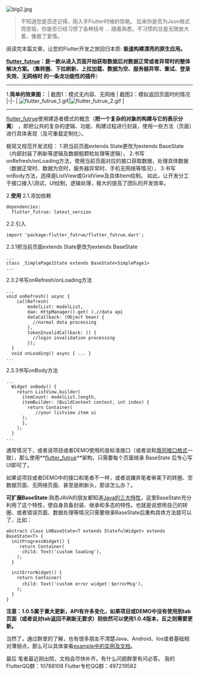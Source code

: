 ![big2.jpg](https://upload-images.jianshu.io/upload_images/2819106-d285dcf8b86e63bd.jpg?imageMogr2/auto-orient/strip%7CimageView2/2/w/1240)

>不知道您是否还记得，刚入手Flutter时候的惊艳。
后来你是否为Json格式而苦恼，你是否已经习惯了各种括号
...
随着熟悉，不习惯的总是无限放大着，像极了爱情。


阅读完本篇文章，让您的Flutter开发之旅回归本质: **极速构建漂亮的原生应用。**

**[flutter_futrue](https://pub.dev/packages/flutter_futrue)：是一款从进入页面开始获取数据后对数据正常或者异常时的整体解决方案。（集转圈、下拉刷新、上拉加载、数据为空、服务器异常、重试、登录失效、无网络时 的一条龙功能性的插件**）
***

1.**简单的效果图：**
| 截图1：模式无内容、无网络 |  截图2：模拟返回页面时的情况
|-|-
| ![flutter_futrue_1.gif](https://upload-images.jianshu.io/upload_images/2819106-230c732f73bf4d73.gif?imageMogr2/auto-orient/strip)|![flutter_futrue_2.gif](https://upload-images.jianshu.io/upload_images/2819106-0a03f4e79f2698fa.gif?imageMogr2/auto-orient/strip)
|
***
[flutter_futrue](https://pub.dev/packages/flutter_futrue)使用建造者模式的概念（**把一个复杂的对象的构建与它的表示分离**） ，即把公共的复杂的逻辑、功能、构建过程进行封装，使用一些方法（页面）进行具体表现（及可重载定制化）。

极简又规范开发流程：
1.把当前页面extends State更改为extends  BaseState（内部封装了刷新等逻辑及数据粗颗粒处理等逻辑），
2.书写onRefresh/onLoading方法，使用当前页面对应的接口获取数据，处理具体数据（数据正常时、数据为空时，服务器异常时、手机无网络等情况），
3.书写onBody方法，选择是ListView或GridView及具体Item绘制。
如此，让开发分工于接口接入\测试，UI绘制，逻辑处理，极大的提高了团队的开发效率。

2.**使用**
2.1.添加依赖

```
dependencies:
  flutter_futrue: latest_version
```
2.2.引入
```
import 'package:flutter_futrue/flutter_futrue.dart';
```

2.3.1把当前页面extends State更改为extends  BaseState
```
...
class _SimplePage1State extends BaseState<SimplePage1>
...
```

2.3.2书写onRefresh/onLoading方法
```
...
void onRefresh() async {
    callRefresh(
        modelList: modelList,
        dao: HttpManager().get( ),//data api
        dataCallback: (Object bean) {
          //normal data processing
        },
        tokenInvalidCallback: () {
          //login invalidation processing
        });
  }
  void onLoading() async { ... }
...
```
2.3.3书写onBody方法
```
...
  Widget onBody() {
    return ListView.builder(
      itemCount: modelList.length,
      itemBuilder: (BuildContext context, int index) {
        return Container(
           //your listview item ui
      );
      },
    );
  }
...
```
通常情况下，或者说项目或者DEMO使用的是标准接口（或者说和[我司接口格式](https://github.com/android-pf/flutter_futrue/blob/master/example/README.md)一致），那么使用**[flutter_futrue](https://pub.dev/packages/flutter_futrue)**架构，只需要每个页面继承 BaseState 后专心写UI即可了。


如果说项目或者DEMO中的接口和笔者不一样，或者说嫌弃笔者审美下的转圈、空数据页面、无网络页面、甚至是刷新头，那该怎么办？。

**可扩展BaseState**:熟悉JAVA的朋友都知道[Java的三大特性](https://baijiahao.baidu.com/s?id=1618298449551241841&wfr=spider&for=pc)，这里BaseState充分利用了这个特性，使自身具备封装、继承和多态的特性。也就是说想用自己的转圈、或者错误页面、数据处理等情况只需要继承BaseState后重构具体方法就可以了，比如：
```
abstract class LHBaseState<T extends StatefulWidget> extends BaseState<T> {
  initProgressWidget() {
     return Container(
      child: Text('custom loading'),
    );
  }

  initErrorWidget() {
    return Container(
      child: Text('custom error widget：$errorMsg'),
    );
  }
}
```

**注意：1.0.5属于重大更新，API有许多变化，如果项目或DEMO中没有使用到tab页面（或者说对tab返回不刷新无要求）则依然可以使用1.0.4版本，反之则需要更新。**

当然了，通过群里的了解，也有很多朋友不清楚Java、Android、Ios或者基础相对薄弱点，那么可以具体查看[example中的实例及文档](https://github.com/android-pf/flutter_futrue/blob/master/example/README.md)。


最后
笔者最近刚出院，文档会尽快补齐。有什么问题群里有问必答。
我的FlutterQQ群：10788108
Flutter专栏QQ群：497219582